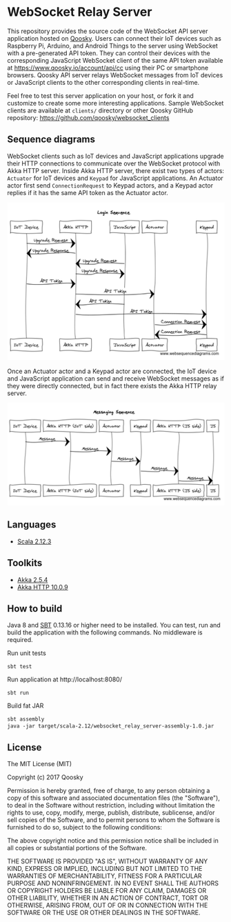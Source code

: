 # WebSocket Relay Server

This repository provides the source code of the WebSocket API server application hosted on [Qoosky](https://www.qoosky.io/).  Users can connect their IoT devices such as Raspberry Pi, Arduino, and Android Things to the server using WebSocket with a pre-generated API token.  They can control their devices with the corresponding JavaScript WebSocket client of the same API token available at  https://www.qoosky.io/account/api/cc using their PC or smartphone browsers.  Qoosky API server relays WebSocket messages from IoT devices or JavaScript clients to the other corresponding clients in real-time.

Feel free to test this server application on your host, or fork it and customize to create some more interesting applications.  Sample WebSocket clients are available at `clients/` directory or other Qoosky GitHub repository: https://github.com/qoosky/websocket_clients


## Sequence diagrams

WebSocket clients such as IoT devices and JavaScript applications upgrade their HTTP connections to communicate over the WebSocket protocol with Akka HTTP server.  Inside Akka HTTP server, there exist two types of actors: `Actuator` for IoT devices and `Keypad` for JavaScript applications.  An Actuator actor first send `ConnectionRequest` to Keypad actors, and a Keypad actor replies if it has the same API token as the Actuator actor.

![LoginSequence](sequences/login_sequence.png)

Once an Actuator actor and a Keypad actor are connected, the IoT device and JavaScript application can send and receive WebSocket messages as if they were directly connected, but in fact there exists the Akka HTTP relay server.

![MessagingSequence](sequences/messaging_sequence.png)


## Languages

- [Scala 2.12.3](https://www.scala-lang.org)


## Toolkits

- [Akka 2.5.4](http://doc.akka.io/docs/akka/2.5.4/scala/)
- [Akka HTTP 10.0.9](http://doc.akka.io/docs/akka-http/10.0.9/scala/http/)


## How to build

Java 8 and [SBT](http://www.scala-sbt.org/) 0.13.16 or higher need to be installed.  You can test, run and build the application with the following commands.  No middleware is required.

Run unit tests

	sbt test

Run application at http://localhost:8080/

	sbt run

Build fat JAR

	sbt assembly
	java -jar target/scala-2.12/websocket_relay_server-assembly-1.0.jar


## License

The MIT License (MIT)

Copyright (c) 2017 Qoosky

Permission is hereby granted, free of charge, to any person obtaining a copy
of this software and associated documentation files (the "Software"), to deal
in the Software without restriction, including without limitation the rights
to use, copy, modify, merge, publish, distribute, sublicense, and/or sell
copies of the Software, and to permit persons to whom the Software is
furnished to do so, subject to the following conditions:

The above copyright notice and this permission notice shall be included in all
copies or substantial portions of the Software.

THE SOFTWARE IS PROVIDED "AS IS", WITHOUT WARRANTY OF ANY KIND, EXPRESS OR
IMPLIED, INCLUDING BUT NOT LIMITED TO THE WARRANTIES OF MERCHANTABILITY,
FITNESS FOR A PARTICULAR PURPOSE AND NONINFRINGEMENT. IN NO EVENT SHALL THE
AUTHORS OR COPYRIGHT HOLDERS BE LIABLE FOR ANY CLAIM, DAMAGES OR OTHER
LIABILITY, WHETHER IN AN ACTION OF CONTRACT, TORT OR OTHERWISE, ARISING FROM,
OUT OF OR IN CONNECTION WITH THE SOFTWARE OR THE USE OR OTHER DEALINGS IN THE
SOFTWARE.
